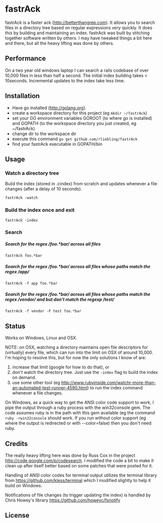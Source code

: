 fastrAck
========
fastrAck is a faster ack (http://betterthangrep.com).  It allows you to search files in a directory tree based on regular expressions _very_ quickly.  It does this by building and maintaining an index.  fastrAck was built by stitching together software written by others.  I may have tweaked things a bit here and there, but all the heavy lifting was done by others.

## Performance
On a two year old windows laptop I can search a rails codebase of over 10,000 files in less than half a second. The initial index building takes < 10seconds.  Incremental updates to the index take less time.

## Installation

 * Have go installed (http://golang.org).
 * create a workspace directory for this project (eg `mkdir ~/fastrAck`)
 * set your GO environment variables GOROOT (to where go is installed) and GOPATH (to the workspace directory you just created, eg ~/fastrAck)
 * change dir to the workspace dir
 * execute this command `go get github.com/rliebling/fastrAck`
 * find your fastrAck executable in GOPATH/bin

## Usage
### Watch a directory tree
Build the index (stored in .cindex) from scratch and updates whenever a file changes (after a delay of 10 seconds).

`fastrAck -watch`

### Build the index once and exit
`fastrAck -index`

### Search
##### Search for the regex /foo.*bar/ across all files

`fastrAck foo.*bar`

##### Search for the regex /foo.*bar/ across all files whose paths match the regex /app/

`fastrAck -f app foo.*bar`


##### Search for the regex /foo.*bar/ across all files whose paths match the regex /vendor/ and but don't match the regexp /test/

`fastrAck -f vendor -F test foo.*bar`


## Status

Works on Windows, Linux and OSX.  

NOTE: on OSX, watching a directory maintains open file descriptors for (virtually) every file, which can run into the limit on OSX of around 10,000.  I'm hoping to resolve this, but for now the only solutions I know of are:

  1.  increase that limit (google for how to do that), or
  2.  don't watch the directory tree.  Just use the `-index` flag to build the index on demand.
  3.   use some other tool (eg http://www.rubyinside.com/watchr-more-than-an-automated-test-runner-4590.html) to run the index command whenever a file changes.

On Windows, as a quick way to get the ANSI color code support to work, I pipe the output through a ruby process with the win32console gem.  The code assumes ruby is in the path with this gem available (eg the command `ruby -rwin32console` should work.  If you run without color support (eg where the output is redirected or with --color=false) then you don't need ruby.

## Credits

The really heavy lifting here was done by Russ Cox in the project
http://code.google.com/p/codesearch. I modified the code a bit to make it clean up after itself better based on some patches that were posted for it.  

Handling of ANSI color codes for terminal output utilizes the terminal library from https://github.com/kless/terminal which I modified slightly to help it build on Windows.

Notifications of file changes (to trigger updating the index) is handled by Chris Howey's library https://github.com/howeyc/fsnotify

## License

